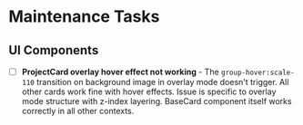 # Maintenance Tasks

## UI Components

- [ ] **ProjectCard overlay hover effect not working** - The `group-hover:scale-110` transition on background image in overlay mode doesn't trigger. All other cards work fine with hover effects. Issue is specific to overlay mode structure with z-index layering. BaseCard component itself works correctly in all other contexts.
